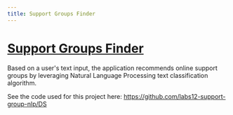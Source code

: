 ```yaml
---
title: Support Groups Finder
---
```


# [Support Groups Finder](https://nlpsupportgroupsfinder.web.app/)

Based on a user's text input, the application recommends online support groups by leveraging Natural Language Processing text classification algorithm.

See the code used for this project here: <https://github.com/labs12-support-group-nlp/DS>
